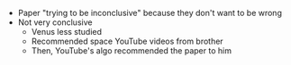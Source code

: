 
* Paper "trying to be inconclusive" because they don't want to be wrong
* Not very conclusive
	* Venus less studied
	* Recommended space YouTube videos from brother
	* Then, YouTube's algo recommended the paper to him


